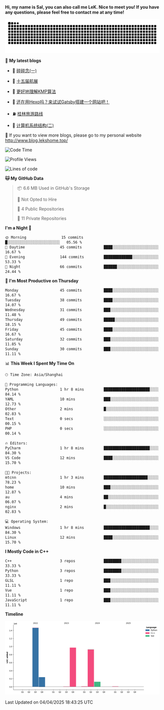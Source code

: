 **Hi, my name is Sal, you can also call me LeK. Nice to meet you! If you have any questions, please feel free to contact me at any time!**

![snake](https://raw.githubusercontent.com/LeKZzzz/LeKZzzz/output/github-contribution-grid-snake.svg)


👀 **My latest blogs**
<!-- BLOG-POST-LIST:START -->
- 🫣 [碎碎念&lpar;一&rpar;](http://www.blog.lekshome.top/2025/02/01/sui-sui-nian-yi/) 

- 🧐 [十五届航展](http://www.blog.lekshome.top/2024/11/14/shi-wu-jie-hang-zhan/) 

- 🤖 [更好地理解KMP算法](http://www.blog.lekshome.top/2024/11/10/geng-hao-di-li-jie-kmp-suan-fa/) 

- 📝 [还在用Hexo吗？来试试Gatsby搭建一个网站吧！](http://www.blog.lekshome.top/2024/08/20/shi-yong-gatsby-da-jian-ge-ren-wang-zhan/) 

- ⛽️ [桂林旅游路线](http://www.blog.lekshome.top/2024/04/28/gui-lin-lu-you-lu-xian/) 

- 🦣 [计算机系统结构&lpar;二&rpar;](http://www.blog.lekshome.top/2024/04/21/ji-suan-ji-xi-tong-jie-gou-er/) 
<!-- BLOG-POST-LIST:END -->

🥰 If you want to view more blogs, please go to my personal website http://www.blog.lekshome.top/


<!--START_SECTION:waka-->
![Code Time](http://img.shields.io/badge/Code%20Time-471%20hrs-blue)

![Profile Views](http://img.shields.io/badge/Profile%20Views-0-blue)

![Lines of code](https://img.shields.io/badge/From%20Hello%20World%20I%27ve%20Written-3.7%20million%20lines%20of%20code-blue)

**🐱 My GitHub Data** 

> 📦 6.6 MB Used in GitHub's Storage 
 > 
> 🚫 Not Opted to Hire
 > 
> 📜 4 Public Repositories 
 > 
> 🔑 11 Private Repositories 
 > 
**I'm a Night 🦉** 

```text
🌞 Morning                15 commits          █░░░░░░░░░░░░░░░░░░░░░░░░   05.56 % 
🌆 Daytime                45 commits          ████░░░░░░░░░░░░░░░░░░░░░   16.67 % 
🌃 Evening                144 commits         █████████████░░░░░░░░░░░░   53.33 % 
🌙 Night                  66 commits          ██████░░░░░░░░░░░░░░░░░░░   24.44 % 
```
📅 **I'm Most Productive on Thursday** 

```text
Monday                   45 commits          ████░░░░░░░░░░░░░░░░░░░░░   16.67 % 
Tuesday                  38 commits          ████░░░░░░░░░░░░░░░░░░░░░   14.07 % 
Wednesday                31 commits          ███░░░░░░░░░░░░░░░░░░░░░░   11.48 % 
Thursday                 49 commits          █████░░░░░░░░░░░░░░░░░░░░   18.15 % 
Friday                   45 commits          ████░░░░░░░░░░░░░░░░░░░░░   16.67 % 
Saturday                 32 commits          ███░░░░░░░░░░░░░░░░░░░░░░   11.85 % 
Sunday                   30 commits          ███░░░░░░░░░░░░░░░░░░░░░░   11.11 % 
```


📊 **This Week I Spent My Time On** 

```text
🕑︎ Time Zone: Asia/Shanghai

💬 Programming Languages: 
Python                   1 hr 8 mins         █████████████████████░░░░   84.14 % 
YAML                     10 mins             ███░░░░░░░░░░░░░░░░░░░░░░   12.73 % 
Other                    2 mins              █░░░░░░░░░░░░░░░░░░░░░░░░   02.83 % 
Text                     0 secs              ░░░░░░░░░░░░░░░░░░░░░░░░░   00.15 % 
PHP                      0 secs              ░░░░░░░░░░░░░░░░░░░░░░░░░   00.14 % 

🔥 Editors: 
PyCharm                  1 hr 8 mins         █████████████████████░░░░   84.30 % 
VS Code                  12 mins             ████░░░░░░░░░░░░░░░░░░░░░   15.70 % 

🐱‍💻 Projects: 
mtcnn                    1 hr 3 mins         ████████████████████░░░░░   78.23 % 
home                     10 mins             ███░░░░░░░░░░░░░░░░░░░░░░   12.87 % 
au                       4 mins              ██░░░░░░░░░░░░░░░░░░░░░░░   06.07 % 
nginx                    2 mins              █░░░░░░░░░░░░░░░░░░░░░░░░   02.83 % 

💻 Operating System: 
Windows                  1 hr 8 mins         █████████████████████░░░░   84.30 % 
Linux                    12 mins             ████░░░░░░░░░░░░░░░░░░░░░   15.70 % 
```

**I Mostly Code in C++** 

```text
C++                      3 repos             ████████░░░░░░░░░░░░░░░░░   33.33 % 
Python                   3 repos             ████████░░░░░░░░░░░░░░░░░   33.33 % 
GLSL                     1 repo              ███░░░░░░░░░░░░░░░░░░░░░░   11.11 % 
Vue                      1 repo              ███░░░░░░░░░░░░░░░░░░░░░░   11.11 % 
JavaScript               1 repo              ███░░░░░░░░░░░░░░░░░░░░░░   11.11 % 
```



**Timeline**

![Lines of Code chart](https://raw.githubusercontent.com/LeKZzzz/LeKZzzz/master/assets/bar_graph.png)


 Last Updated on 04/04/2025 18:43:25 UTC
<!--END_SECTION:waka-->
